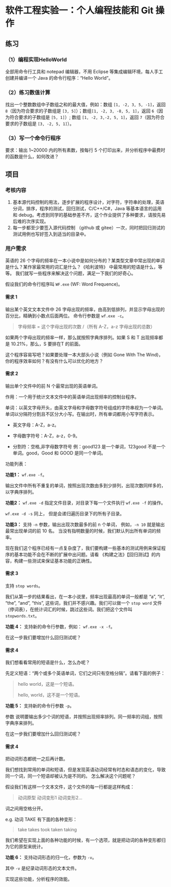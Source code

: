# 软件工程实验一：个人编程技能和 Git 操作

## 练习

### （1）编程实现HelloWorld

全部用命令行工具和 notepad 编辑器，不用 Eclipse 等集成编辑环境，每人手工创建并编译一个 Java 的命令行程序：“Hello World”。

### （2）练习数值计算

找出一个整数数组中子数组之和的最大值，例如：数组 `[1, -2, 3, 5, -1]`，返回 `8`（因为符合要求的子数组是 `[3, 5]`）；数组``[1, -2, 3, -8, 5, 1]``，返回 `6`（因为符合要求的子数组是 `[5, 1]`）; 数组 `[1, -2, 3,-2, 5, 1]`，返回 `7`（因为符合要求的子数组是 `[3, -2, 5, 1]`）。

### （3）写一个命令行程序

要求：输出 1~20000 内的所有素数，按每行 5 个打印出来，并分析程序中最费时的函数是什么，如何改进？

## 项目

### 考核内容

1. 基本源代码控制的用法，逐步扩展的程序设计，对字符，字符串的处理，英语分词，排序，程序的测试，回归测试，C/C++/C#，Java 等基本语言的运用和 debug。考虑到同学的基础参差不齐，这个作业提供了多种要求，请按先易后难的次序实现。
2. 每一步都至少要签入源代码控制 （github 或 gitee）一次，同时把回归测试的测试用例也写好签入到适当的目录中。

### 用户需求

英语的 26 个字母的频率在一本小说中是如何分布的？某类型文章中常出现的单词是什么？某作家最常用的词汇是什么？《哈利波特》 中最常用的短语是什么，等等。 我们就写一些程序来解决这个问题，满足一下我们的好奇心。

假设我们的命令行程序叫 `WF.exe` (WF: Word Frequence)。

#### 需求 1

输出某个英文文本文件中 26 字母出现的频率，由高到低排列，并显示字母出现的百分比，精确到小数点后面两位。
命令行参数是 `wf.exe -c`。

> 字母频率 = 这个字母出现的次数 /（所有 A-Z，a-z 字母出现的总数）

如果两个字母出现的频率一样，那么就按照字典序排列。如果 S 和 T 出现频率都是 10.21%，那么，S 要排在T 的前面。

这个程序容易写吧？如果要处理一本大部头小说（例如 Gone With The Wind)，你的程序效率如何？有没有什么可以优化的地方？

#### 需求 2

输出单个文件中的前 N 个最常出现的英语单词。

作用：一个用于统计文本文件中的英语单词出现频率的控制台程序。

单词：以英文字母开头，由英文字母和字母数字符号组成的字符串视为一个单词。单词以分隔符分割且不区分大小写。在输出时，所有单词都用小写字符表示。

- 英文字母：A-Z，a-z。

- 字母数字符号：A-Z，a-z，0-9。

- 分割符：空格,非字母数字符号 例：good123 是一个单词，123good 不是一个单词。good，Good 和 GOOD 是同一个单词。

功能列表：

**功能1：** `wf.exe -f`。

输出文件中所有不重复的单词，按照出现次数由多到少排列，出现次数同样多的，以字典序排列。

**功能2：** `wf.exe -d` 指定文件目录，对目录下每一个文件执行 `wf.exe -f` 的操作。

`wf.exe -d -s` 同上， 但是会递归遍历目录下的所有子目录。

**功能3：** 支持 `-n` 参数，输出出现次数最多的前 n 个单词， 例如，`-n 10` 就是输出最常出现单词的前 10 名。 当没有指明数量的时候，我们默认列出所有单词的频率。

现在我们这个程序已经有一点复杂度了，我们要构建一些基本的测试用例来保证程序的基本功能不会在不断的扩展中出问题。请看 《构建之法》【回归测试】的内容，构建一些测试来保证基本功能的正确性。

#### 需求 3

支持 `stop words`。

我们从第一步的结果看出，在一本小说里，频率出现最高的单词一般都是 “a”, “it”, “the”, “and”, “this”, 这些词，我们并不感兴趣。我们可以做一个 `stop word` 文件 （停词表），在统计词汇的时候，跳过这些词。我们把这个文件叫 `stopwords.txt`。

**功能 4：** 支持新的命令行参数，例如： `wf.exe -x -f`。

在这一步我们要增加什么回归测试呢？

#### 需求 4

我们想看看常用的短语是什么，怎么办呢？

先定义短语：“两个或多个英语单词，它们之间只有空格分隔”。请看下面的例子：

> hello world，这是一个短语。
>
> hello, world，这不是一个短语。

**功能 5：** 支持新的命令行参数 `-p`。

参数 说明要输出多少个词的短语，并按照出现频率排列。同一频率的词组，按照字典序来排列。

在这一步我们要增加什么回归测试呢？

#### 需求 4

把动词形态都统一之后再计数。

我们想找到常用的单词和短语，但是发现英语动词经常有时态和语态的变化，导致同一个词，同一个短语却被认为是不同的。 怎么解决这个问题呢？

假设我们有这样一个文本文件，这个文件的每一行都是这样构成：

> 动词原型 动词变形1 动词变形2…

词之间用空格分开。

e.g. 动词 TAKE 有下面的各种变形：

> take takes took taken taking

我们希望在实现上面的各种功能的时候，有一个选项，就是把动词的各种变形都归为它的原型来统计。

**功能 6：** 支持动词形态的归一化，参数为 `-v`。

其中 `-v` 是纪录动词形态的文本文件。

实现这些功能，分析程序的效能。
